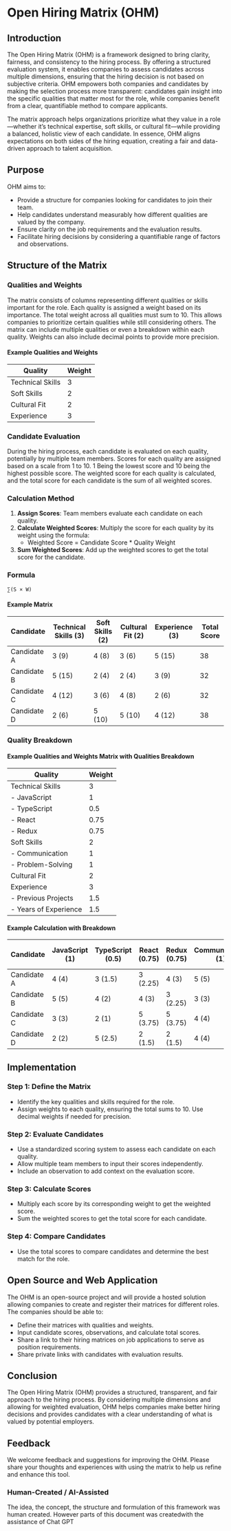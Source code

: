 # Open Hiring Matrix (OHM)

## Introduction

The Open Hiring Matrix (OHM) is a framework designed to bring clarity, fairness, and consistency to the hiring process. By offering a structured evaluation system, it enables companies to assess candidates across multiple dimensions, ensuring that the hiring decision is not based on subjective criteria. OHM empowers both companies and candidates by making the selection process more transparent: candidates gain insight into the specific qualities that matter most for the role, while companies benefit from a clear, quantifiable method to compare applicants.

The matrix approach helps organizations prioritize what they value in a role—whether it’s technical expertise, soft skills, or cultural fit—while providing a balanced, holistic view of each candidate. In essence, OHM aligns expectations on both sides of the hiring equation, creating a fair and data-driven approach to talent acquisition.

## Purpose

OHM aims to:

- Provide a structure for companies looking for candidates to join their team.
- Help candidates understand measurably how different qualities are valued by the company.
- Ensure clarity on the job requirements and the evaluation results.
- Facilitate hiring decisions by considering a quantifiable range of factors and observations.

## Structure of the Matrix

### Qualities and Weights

The matrix consists of columns representing different qualities or skills important for the role. Each quality is assigned a weight based on its importance. The total weight across all qualities must sum to 10. This allows companies to prioritize certain qualities while still considering others. The matrix can include multiple qualities or even a breakdown within each quality. Weights can also include decimal points to provide more precision.

#### Example Qualities and Weights

| Quality          | Weight |
| ---------------- | ------ |
| Technical Skills | 3      |
| Soft Skills      | 2      |
| Cultural Fit     | 2      |
| Experience       | 3      |

### Candidate Evaluation

During the hiring process, each candidate is evaluated on each quality, potentially by multiple team members. Scores for each quality are assigned based on a scale from 1 to 10. 1 Being the lowest score and 10 being the highest possible score. The weighted score for each quality is calculated, and the total score for each candidate is the sum of all weighted scores.

### Calculation Method

1. **Assign Scores**: Team members evaluate each candidate on each quality.
2. **Calculate Weighted Scores**: Multiply the score for each quality by its weight using the formula:
   - Weighted Score = Candidate Score \* Quality Weight
3. **Sum Weighted Scores**: Add up the weighted scores to get the total score for the candidate.

### Formula

`∑(S × W)`

#### Example Matrix

| Candidate   | Technical Skills (3) | Soft Skills (2) | Cultural Fit (2) | Experience (3) | Total Score |
| ----------- | -------------------- | --------------- | ---------------- | -------------- | ----------- |
| Candidate A | 3 (9)                | 4 (8)           | 3 (6)            | 5 (15)         | 38          |
| Candidate B | 5 (15)               | 2 (4)           | 2 (4)            | 3 (9)          | 32          |
| Candidate C | 4 (12)               | 3 (6)           | 4 (8)            | 2 (6)          | 32          |
| Candidate D | 2 (6)                | 5 (10)          | 5 (10)           | 4 (12)         | 38          |

### Quality Breakdown

#### Example Qualities and Weights Matrix with Qualities Breakdown

| Quality               | Weight |
| --------------------- | ------ |
| Technical Skills      | 3      |
| - JavaScript          | 1      |
| - TypeScript          | 0.5    |
| - React               | 0.75   |
| - Redux               | 0.75   |
| Soft Skills           | 2      |
| - Communication       | 1      |
| - Problem-Solving     | 1      |
| Cultural Fit          | 2      |
| Experience            | 3      |
| - Previous Projects   | 1.5    |
| - Years of Experience | 1.5    |

#### Example Calculation with Breakdown

| Candidate   | JavaScript (1) | TypeScript (0.5) | React (0.75) | Redux (0.75) | Communication (1) | Problem-Solving (1) | Cultural Fit (2) | Previous Projects (1.5) | Years of Experience (1.5) | Total Score |
| ----------- | -------------- | ---------------- | ------------ | ------------ | ----------------- | ------------------- | ---------------- | ----------------------- | ------------------------- | ----------- |
| Candidate A | 4 (4)          | 3 (1.5)          | 3 (2.25)     | 4 (3)        | 5 (5)             | 4 (4)               | 3 (6)            | 5 (7.5)                 | 4 (6)                     | 39.25       |
| Candidate B | 5 (5)          | 4 (2)            | 4 (3)        | 3 (2.25)     | 3 (3)             | 5 (5)               | 4 (8)            | 4 (6)                   | 3 (4.5)                   | 38.75       |
| Candidate C | 3 (3)          | 2 (1)            | 5 (3.75)     | 5 (3.75)     | 4 (4)             | 3 (3)               | 5 (10)           | 3 (4.5)                 | 5 (7.5)                   | 40.5        |
| Candidate D | 2 (2)          | 5 (2.5)          | 2 (1.5)      | 2 (1.5)      | 4 (4)             | 5 (5)               | 5 (10)           | 4 (6)                   | 5 (7.5)                   | 40          |

## Implementation

### Step 1: Define the Matrix

- Identify the key qualities and skills required for the role.
- Assign weights to each quality, ensuring the total sums to 10. Use decimal weights if needed for precision.

### Step 2: Evaluate Candidates

- Use a standardized scoring system to assess each candidate on each quality.
- Allow multiple team members to input their scores independently.
- Include an observation to add context on the evaluation score.

### Step 3: Calculate Scores

- Multiply each score by its corresponding weight to get the weighted score.
- Sum the weighted scores to get the total score for each candidate.

### Step 4: Compare Candidates

- Use the total scores to compare candidates and determine the best match for the role.

## Open Source and Web Application

The OHM is an open-source project and will provide a hosted solution allowing companies to create and register their matrices for different roles. The companies should be able to:

- Define their matrices with qualities and weights.
- Input candidate scores, observations, and calculate total scores.
- Share a link to their hiring matrices on job applications to serve as position requirements.
- Share private links with candidates with evaluation results.

## Conclusion

The Open Hiring Matrix (OHM) provides a structured, transparent, and fair approach to the hiring process. By considering multiple dimensions and allowing for weighted evaluation, OHM helps companies make better hiring decisions and provides candidates with a clear understanding of what is valued by potential employers.

## Feedback

We welcome feedback and suggestions for improving the OHM. Please share your thoughts and experiences with using the matrix to help us refine and enhance this tool.

### Human-Created / AI-Assisted

The idea, the concept, the structure and formulation of this framework was human created. However parts of this document was createdwith the assistance of Chat GPT
